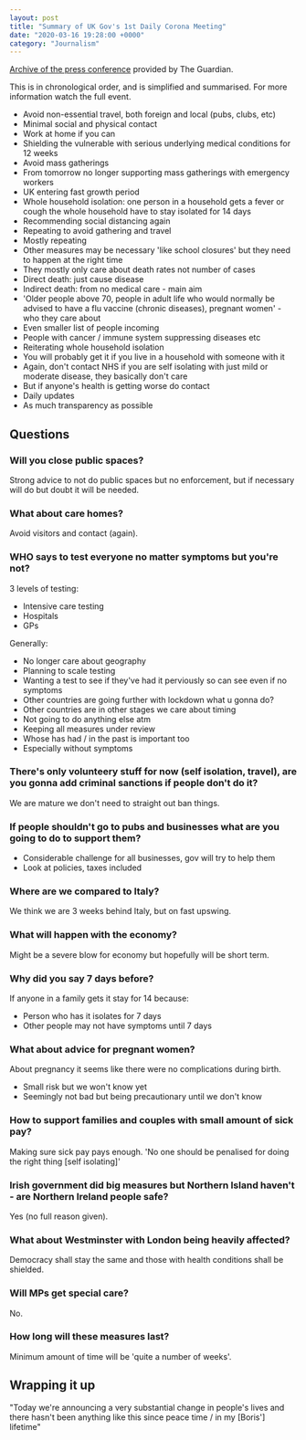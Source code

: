 ```yaml
---
layout: post
title: "Summary of UK Gov's 1st Daily Corona Meeting"
date: "2020-03-16 19:28:00 +0000"
category: "Journalism"
---
```


[Archive of the press conference](https://www.youtube.com/watch?v=w7LCz7oKkJI) provided by The Guardian.

This is in chronological order, and is simplified and summarised. For more information watch the full event.

 - Avoid non-essential travel, both foreign and local (pubs, clubs, etc)
 - Minimal social and physical contact
 - Work at home if you can
 - Shielding the vulnerable with serious underlying medical conditions for 12 weeks
 - Avoid mass gatherings
 - From tomorrow no longer supporting mass gatherings with emergency workers
 - UK entering fast growth period
 - Whole household isolation: one person in a household gets a fever or cough the whole household have to stay isolated for 14 days
 - Recommending social distancing again
 - Repeating to avoid gathering and travel
 - Mostly repeating
 - Other measures may be necessary 'like school closures' but they need to happen at the right time
 - They mostly only care about death rates not number of cases
 - Direct death: just cause disease
 - Indirect death: from no medical care - main aim
 - 'Older people above 70, people in adult life who would normally be advised to have a flu vaccine (chronic diseases), pregnant women' - who they care about
 - Even smaller list of people incoming
 - People with cancer / immune system suppressing diseases etc
 - Reiterating whole household isolation
 - You will probably get it if you live in a household with someone with it
 - Again, don't contact NHS if you are self isolating with just mild or moderate disease, they basically don't care
 - But if anyone's health is getting worse do contact
 - Daily updates
 - As much transparency as possible

## Questions
### Will you close public spaces?
Strong advice to not do public spaces but no enforcement, but if necessary will do but doubt it will be needed.

### What about care homes?
Avoid visitors and contact (again).

### WHO says to test everyone no matter symptoms but you're not?
3 levels of testing:
 - Intensive care testing
 - Hospitals
 - GPs

Generally:
 - No longer care about geography
 - Planning to scale testing
 - Wanting a test to see if they've had it perviously so can see even if no symptoms
 - Other countries are going further with lockdown what u gonna do?
 - Other countries are in other stages we care about timing
 - Not going to do anything else atm
 - Keeping all measures under review
 - Whose has had / in the past is important too
 - Especially without symptoms

### There's only volunteery stuff for now (self isolation, travel), are you gonna add criminal sanctions if people don't do it?
We are mature we don't need to straight out ban things.

### If people shouldn't go to pubs and businesses what are you going to do to support them?
 - Considerable challenge for all businesses, gov will try to help them
 - Look at policies, taxes included

### Where are we compared to Italy?
We think we are 3 weeks behind Italy, but on fast upswing.

### What will happen with the economy?
Might be a severe blow for economy but hopefully will be short term.

### Why did you say 7 days before?
If anyone in a family gets it stay for 14 because:
 - Person who has it isolates for 7 days
 - Other people may not have symptoms until 7 days

### What about advice for pregnant women?
About pregnancy it seems like there were no complications during birth.

 - Small risk but we won't know yet
 - Seemingly not bad but being precautionary until we don't know

### How to support families and couples with small amount of sick pay?
Making sure sick pay pays enough.
'No one should be penalised for doing the right thing [self isolating]'

### Irish government did big measures but Northern Island haven't - are Northern Ireland people safe?
Yes (no full reason given).

### What about Westminster with London being heavily affected?
Democracy shall stay the same and those with health conditions shall be shielded.

### Will MPs get special care?
No.

### How long will these measures last?
Minimum amount of time will be 'quite a number of weeks'.

## Wrapping it up
"Today we're announcing a very substantial change in people's lives and there hasn't been anything like this since peace time / in my [Boris'] lifetime"
